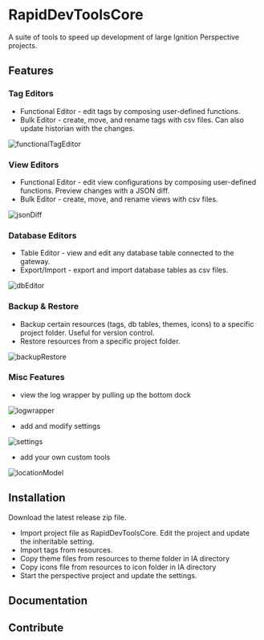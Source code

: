 # RapidDevToolsCore

A suite of tools to speed up development of large Ignition Perspective projects. 



## Features

### Tag Editors
  - Functional Editor - edit tags by composing user-defined functions.
  - Bulk Editor - create, move, and rename tags with csv files. Can also update historian with the changes.
 
![functionalTagEditor](https://github.com/nate-c-foster/RapidDevToolsCore/assets/3751687/9a6309c5-abe5-462e-8d62-27dd5eb265b9)

### View Editors
  - Functional Editor - edit view configurations by composing user-defined functions. Preview changes with a JSON diff.
  - Bulk Editor - create, move, and rename views with csv files.
 
 ![jsonDiff](https://github.com/nate-c-foster/RapidDevToolsCore/assets/3751687/e91ceb26-979e-4571-ab35-a18118866f41)

### Database Editors
  - Table Editor - view and edit any database table connected to the gateway.
  - Export/Import - export and import database tables as csv files.
 
 ![dbEditor](https://github.com/nate-c-foster/RapidDevToolsCore/assets/3751687/25ca5b9f-a6f1-4d6d-9adb-560ba7af998e)

### Backup & Restore
  - Backup certain resources (tags, db tables, themes, icons) to a specific project folder. Useful for version control.
  - Restore resources from a specific project folder.

![backupRestore](https://github.com/nate-c-foster/RapidDevToolsCore/assets/3751687/6be001bd-413a-491e-8dc2-0f364b3f4664)

### Misc Features
  - view the log wrapper by pulling up the bottom dock

![logwrapper](https://github.com/nate-c-foster/RapidDevToolsCore/assets/3751687/4f517767-60fa-4cc0-9fab-f978f089625e)

  - add and modify settings

![settings](https://github.com/nate-c-foster/RapidDevToolsCore/assets/3751687/d6b406a1-4036-4b3a-8f30-352de037812c)

  - add your own custom tools
  
![locationModel](https://github.com/nate-c-foster/RapidDevToolsCore/assets/3751687/14e717d0-dc89-471c-889b-2b477772e873)


## Installation

Download the latest release zip file. 
  - Import project file as RapidDevToolsCore. Edit the project and update the inheritable setting.
  - Import tags from resources.
  - Copy theme files from resources to theme folder in IA directory
  - Copy icons file from resources to icon folder in IA directory
  - Start the perspective project and update the settings.
 

## Documentation

## Contribute
